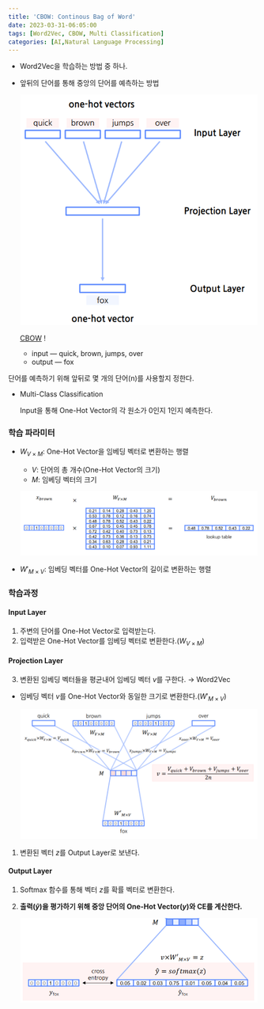 ```yaml
---
title: 'CBOW: Continous Bag of Word'
date: 2023-03-31-06:05:00
tags: [Word2Vec, CBOW, Multi Classification]
categories: [AI,Natural Language Processing]
---
```

- Word2Vec을 학습하는 방법 중 하나.
- 앞뒤의 단어를 통해 중앙의 단어를 예측하는 방법
    
    ![CBOW](/assets/post_imgs/CBOW-5.png)
    
    [CBOW](/assets/post_imgs/CBOW-1.png)
    !
    - input — quick, brown, jumps, over
    - output — fox

단어를 예측하기 위해 앞뒤로 몇 개의 단어(n)를 사용할지 정한다.

- Multi-Class Classification
    
    Input을 통해 One-Hot Vector의 각 원소가 0인지 1인지 예측한다.
    

### 학습 파라미터

- $W_{V\times M}$: One-Hot Vector을 임베딩 벡터로 변환하는 행렬
    - $V$: 단어의 총 개수(One-Hot Vector의 크기)
    - $M$: 임베딩 벡터의 크기
    
    ![CBOW](/assets/post_imgs/CBOW-2.png)
    
- $W'_{M\times V}$: 임베딩 벡터를 One-Hot Vector의 길이로 변환하는 행렬

### 학습과정

#### Input Layer
1. 주변의 단어를 One-Hot Vector로 입력받는다.
2. 입력받은 One-Hot Vector를 임베딩 벡터로 변환한다.($W_{V\times M}$)
#### Projection Layer
3. 변환된 임베딩 벡터들을 평균내어 임베딩 벡터 $v$를 구한다. → Word2Vec
- 임베딩 벡터 $v$를 One-Hot Vector와 동일한 크기로 변환한다.($W'_{M\times V}$)
    
    ![CBOW](/assets/post_imgs/CBOW-3.png)
    
1. 변환된 벡터 $z$를 Output Layer로 보낸다.
#### Output Layer
1. Softmax 함수를 통해 벡터 $z$를 확률 벡터로 변환한다.
2. **출력($\hat y$)을 평가하기 위해 중앙 단어의 One-Hot Vector($y$)와 CE를 계산한다.**
    
    ![CBOW](/assets/post_imgs/CBOW-4.png)